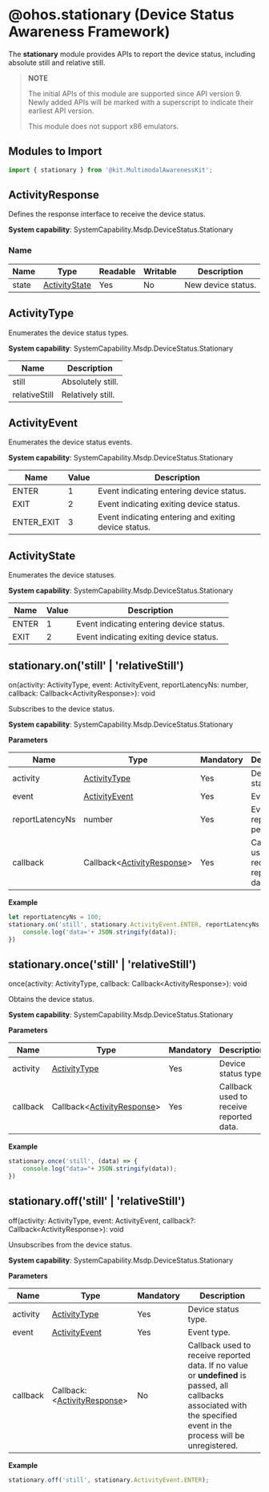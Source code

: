 # @ohos.stationary (Device Status Awareness Framework)

The **stationary** module provides APIs to report the device status, including absolute still and relative still.

> **NOTE**
>
> The initial APIs of this module are supported since API version 9. Newly added APIs will be marked with a superscript to indicate their earliest API version.
>
> This module does not support x86 emulators.

## Modules to Import

```ts
import { stationary } from '@kit.MultimodalAwarenessKit';
```

## ActivityResponse

Defines the response interface to receive the device status.

**System capability**: SystemCapability.Msdp.DeviceStatus.Stationary

### Name

| Name| Type| Readable| Writable| Description|
| -------- | -------- | -------- | -------- | -------- |
| state | [ActivityState](#activitystate) | Yes| No| New device status.|

## ActivityType

Enumerates the device status types.

**System capability**: SystemCapability.Msdp.DeviceStatus.Stationary

| Name| Description|
| -------- | -------- |
| still | Absolutely still.|
| relativeStill | Relatively still.|

## ActivityEvent

Enumerates the device status events.

**System capability**: SystemCapability.Msdp.DeviceStatus.Stationary

| Name                            | Value   | Description                                      |
| ------------------------------ | ---- | ---------------------------------------- |
| ENTER         | 1    | Event indicating entering device status.  |
| EXIT | 2   | Event indicating exiting device status.|
| ENTER_EXIT | 3   | Event indicating entering and exiting device status.|

## ActivityState

Enumerates the device statuses.

**System capability**: SystemCapability.Msdp.DeviceStatus.Stationary

| Name                            | Value   | Description                                      |
| ------------------------------ | ---- | ---------------------------------------- |
| ENTER         | 1    | Event indicating entering device status.  |
| EXIT | 2   | Event indicating exiting device status.|

## stationary.on('still' | 'relativeStill')

on(activity: ActivityType, event: ActivityEvent, reportLatencyNs: number, callback: Callback&lt;ActivityResponse&gt;): void

Subscribes to the device status.

**System capability**: SystemCapability.Msdp.DeviceStatus.Stationary

**Parameters**

| Name                 | Type                                              | Mandatory| Description                         |
| -------------------- | -------------------------------------------------- | ---- | ---------------------------- |
| activity  | [ActivityType](#activitytype)  | Yes  | Device status type.             |
| event  | [ActivityEvent](#activityevent)  | Yes  | Event type.             |
| reportLatencyNs  | number  | Yes  | Event reporting period.             |
| callback             | Callback<[ActivityResponse](#activityresponse)\>  | Yes  | Callback used to receive reported data.   |

**Example**

```ts
let reportLatencyNs = 100;
stationary.on('still', stationary.ActivityEvent.ENTER, reportLatencyNs, (data) => {
    console.log('data='+ JSON.stringify(data));
})
```

## stationary.once('still' | 'relativeStill')

once(activity: ActivityType, callback: Callback&lt;ActivityResponse&gt;): void

Obtains the device status.

**System capability**: SystemCapability.Msdp.DeviceStatus.Stationary

**Parameters**

| Name                 | Type                                              | Mandatory| Description                         |
| -------------------- | -------------------------------------------------- | ---- | ---------------------------- |
| activity  | [ActivityType](#activitytype)  | Yes  | Device status type.             |
| callback             | Callback<[ActivityResponse](#activityresponse)\>  | Yes  | Callback used to receive reported data.   |

**Example**

```ts
stationary.once('still', (data) => {
    console.log("data="+ JSON.stringify(data));
})
```

## stationary.off('still' | 'relativeStill')

off(activity: ActivityType, event: ActivityEvent, callback?: Callback&lt;ActivityResponse&gt;): void

Unsubscribes from the device status.

**System capability**: SystemCapability.Msdp.DeviceStatus.Stationary

**Parameters**

| Name                 | Type                                              | Mandatory| Description                         |
| -------------------- | -------------------------------------------------- | ---- | ---------------------------- |
| activity  | [ActivityType](#activitytype)  | Yes  | Device status type.             |
| event  | [ActivityEvent](#activityevent)  | Yes  | Event type.             |
| callback | Callback: \<[ActivityResponse](#activityresponse)> | No  | Callback used to receive reported data. If no value or **undefined** is passed, all callbacks associated with the specified event in the process will be unregistered. |

**Example**

```ts
stationary.off('still', stationary.ActivityEvent.ENTER);
```

